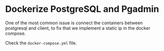 # Dockerize PostgreSQL and Pgadmin

One of the most common issue is connect the containers between postgresql and client, to fix that we implement a static ip in the docker compose.

Check the `docker-compose.yml` file.